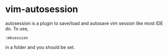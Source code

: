 # vim-autosession

autosession is a plugin to save/load and autosave vim session like most IDE do.
To use,

	:mksession

in a folder and you should be set.
